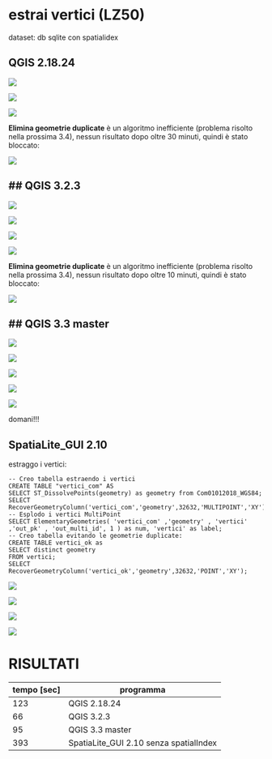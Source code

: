 # estrai vertici (LZ50)

dataset: db sqlite con spatialidex

## QGIS 2.18.24

![](../img/qgis21824_info.png)

![](../img/estrai_vertici/qgis21824_01.png)

![](../img/estrai_vertici/qgis21824_02.png)

**Elimina geometrie duplicate** è un algoritmo inefficiente (problema risolto nella prossima 3.4), nessun risultato dopo oltre 30 minuti, quindi è stato bloccato:

![](../img/estrai_vertici/qgis21824_03.png)

## ## QGIS 3.2.3

![](../img/qgis323_master_info.png)

![](../img/estrai_vertici/qgis323_01.png)

![](../img/estrai_vertici/qgis323_02.png)

![](../img/estrai_vertici/qgis323_03.png)

**Elimina geometrie duplicate** è un algoritmo inefficiente (problema risolto nella prossima 3.4), nessun risultato dopo oltre 10 minuti, quindi è stato bloccato:

![](../img/estrai_vertici/qgis323_04.png)

## ## QGIS 3.3 master

![](../img/qgis33_master_info.png)

![](../img/estrai_vertici/qgis33master_01.png)

![](../img/estrai_vertici/qgis33master_02.png)

![](../img/estrai_vertici/qgis33master_03.png)

![](../img/estrai_vertici/qgis33master_04.png)

domani!!!

## SpatiaLite_GUI 2.10

estraggo i vertici:
```
-- Creo tabella estraendo i vertici
CREATE TABLE "vertici_com" AS
SELECT ST_DissolvePoints(geometry) as geometry from Com01012018_WGS84;
SELECT RecoverGeometryColumn('vertici_com','geometry',32632,'MULTIPOINT','XY');
-- Esplodo i vertici MultiPoint
SELECT ElementaryGeometries( 'vertici_com' ,'geometry' , 'vertici' ,'out_pk' , 'out_multi_id', 1 ) as num, 'vertici' as label;
-- Creo tabella evitando le geometrie duplicate:
CREATE TABLE vertici_ok as 
SELECT distinct geometry
FROM vertici;
SELECT RecoverGeometryColumn('vertici_ok','geometry',32632,'POINT','XY');
```
![](../img/spatialite_gui_210_info.png)

![](../img/estrai_vertici/spatialite_gui_210_00.png)

![](../img/estrai_vertici/spatialite_gui_210_01.png)

![](../img/estrai_vertici/spatialite_gui_210_02.png)

# RISULTATI

tempo [sec]|programma
-----------|---------
123|QGIS 2.18.24
66|QGIS 3.2.3
95|QGIS 3.3 master
393| SpatiaLite_GUI 2.10 senza spatialIndex

